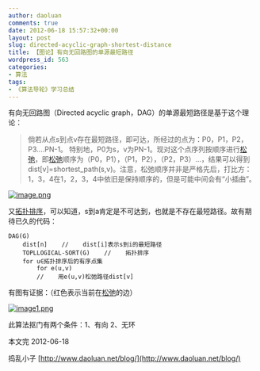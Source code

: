 ```yaml
---
author: daoluan
comments: true
date: 2012-06-18 15:57:32+00:00
layout: post
slug: directed-acyclic-graph-shortest-distance
title: 【图论】有向无回路图的单源最短路径
wordpress_id: 563
categories:
- 算法
tags:
- 《算法导轮》学习总结
---
```


有向无回路图（Directed acyclic graph，DAG）的单源最短路径是基于这个理论：

> 倘若从点s到点v存在最短路径，即可达，所经过的点为：P0，P1，P2，P3....PN-1。
特别地，P0为s，v为PN-1。现对这个点序列按顺序进行[松弛](http://www.daoluan.net/blog/?p=437)，即[松弛](http://www.daoluan.net/blog/?p=437)顺序为（P0，P1），（P1，P2），（P2，P3）...，结果可以得到dist[v]=shortest_path(s,v)。注意，松弛顺序并非是严格先后，打比方：1，3，4在1，2，3，4中依旧是保持顺序的，但是可能中间会有“小插曲”。


[![image.png](http://daoluan.net/blog/wp-content/uploads/2012/06/image6.png)](http://daoluan.net/blog/wp-content/uploads/2012/06/image6.png)

又[拓扑排序](http://www.daoluan.net/blog/?p=425)，可以知道，s到a肯定是不可达到，也就是不存在最短路径。故有期待已久的代码：

    
    DAG(G)
    	dist[n]    //    dist[i]表示s到i的最短路径
    	TOPLLOGICAL-SORT(G)    //    拓扑排序
    	for u∈拓扑排序后的有序点集
    		for e(u,v)
    		//    用e(u,v)松弛路径dist[v]


有图有证据：（红色表示当前在[松弛](http://www.daoluan.net/blog/?p=437)的边）

[![image1.png](http://daoluan.net/blog/wp-content/uploads/2012/06/image11.png)](http://daoluan.net/blog/wp-content/uploads/2012/06/image11.png)

此算法抠门有两个条件：1、有向 2、无环

本文完 2012-06-18

捣乱小子 [http://www.daoluan.net/blog/](http://www.daoluan.net/blog/)
